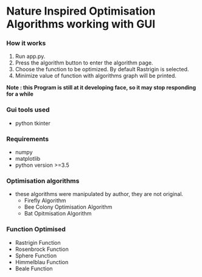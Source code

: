 # Nature Inspired Optimisation Algorithms working with GUI


### How it works
1. Run app.py.
2. Press the algorithm button to enter the algorithm page.
3. Choose the function to be optimized. By default Rastrigin is selected.
4. Minimize value of function with algorithms graph will be printed.

__Note : this Program is still at it developing face, so it may stop responding for a while__

### Gui tools used
* python tkinter

### Requirements
* numpy
* matplotlib
* python version >=3.5

### Optimisation algorithms
* these algorithms were manipulated by author, they are not original.
  * Firefly Algorithm
  * Bee Colony Optimisation Algorithm
  * Bat Opitmisation Algorithm


### Function Optimised
* Rastrigin Function
* Rosenbrock Function
* Sphere Function
* Himmelblau Function
* Beale Function
